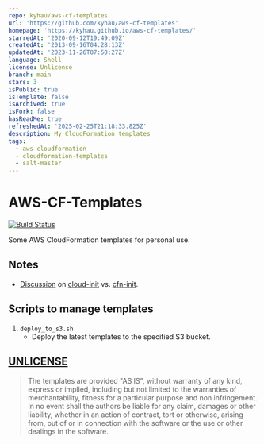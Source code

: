 ```yaml
---
repo: kyhau/aws-cf-templates
url: 'https://github.com/kyhau/aws-cf-templates'
homepage: 'https://kyhau.github.io/aws-cf-templates/'
starredAt: '2020-09-12T19:49:09Z'
createdAt: '2013-09-16T04:28:13Z'
updatedAt: '2023-11-26T07:50:27Z'
language: Shell
license: Unlicense
branch: main
stars: 3
isPublic: true
isTemplate: false
isArchived: true
isFork: false
hasReadMe: true
refreshedAt: '2025-02-25T21:18:33.825Z'
description: My CloudFormation templates
tags:
  - aws-cloudformation
  - cloudformation-templates
  - salt-master
---
```


# AWS-CF-Templates

[![Build Status](https://travis-ci.org/kyhau/aws-cf-templates.svg?branch=master)](https://travis-ci.org/kyhau/aws-cf-templates)

Some AWS CloudFormation templates for personal use.

## Notes

- [Discussion](http://serverfault.com/questions/462522/why-doesnt-the-aws-cloud-formation-install-the-packages-that-i-specify)
  on [cloud-init](http://cloudinit.readthedocs.org/) vs.
  [cfn-init](http://docs.aws.amazon.com/AWSCloudFormation/latest/UserGuide/cfn-init.html).

## Scripts to manage templates

1. `deploy_to_s3.sh`
    - Deploy the latest templates to the specified S3 bucket.

## [UNLICENSE](LICENSE)

> The templates are provided "AS IS", without warranty of any kind, express or
implied, including but not limited to the warranties of merchantability,
fitness for a particular purpose and non infringement. In no event shall the
authors be liable for any claim, damages or other liability, whether in an
action of contract, tort or otherwise, arising from, out of or in connection
with the software or the use or other dealings in the software.
